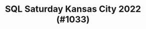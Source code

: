 ---
layout: event
title: "SQL Saturday Kansas City 2022 (#1033)"
subtitle: ""
tags: ["Kansas City", USA, physical, 2022]
thumb: /assets/img/logos/Just_icon_Color_small.png
comments: false
data: SQLSat1033
testevent: 1
---